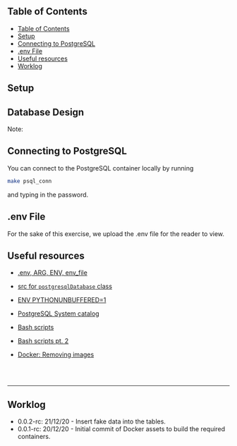 ## Table of Contents

- [Table of Contents](#table-of-contents)
- [Setup](#setup)
- [Connecting to PostgreSQL](#connecting-to-postgresql)
- [.env File](#env-file)
- [Useful resources](#useful-resources)
- [Worklog](#worklog)

## Setup



## Database Design

Note:

## Connecting to PostgreSQL

You can connect to the PostgreSQL container locally by running

```bash
make psql_conn
```
and typing in the password.

## .env File

For the sake of this exercise, we upload the .env file for the reader to view.

## Useful resources

- [.env, ARG, ENV, env_file](https://vsupalov.com/docker-arg-env-variable-guide/)

- [src for `postgresqlDatabase` class](https://github.com/coleifer/peewee/blob/master/peewee.py)

- [ENV PYTHONUNBUFFERED=1](https://stackoverflow.com/questions/59812009/what-is-the-use-of-pythonunbuffered-in-docker-file)

- [PostgreSQL System catalog](https://severalnines.com/database-blog/understanding-and-reading-postgresql-system-catalog)

- [Bash scripts](https://stackoverflow.com/questions/34228864/stop-and-delete-docker-container-if-its-running)

- [Bash scripts pt. 2](https://stackoverflow.com/questions/12137431/test-if-a-command-outputs-an-empty-string/25496589#25496589)

- [Docker: Removing images](https://stackoverflow.com/questions/40084044/how-to-remove-docker-images-based-on-name)

<br>
<br>

---

## Worklog

- 0.0.2-rc: 21/12/20 - Insert fake data into the tables.
- 0.0.1-rc: 20/12/20 - Initial commit of Docker assets to build the required containers.